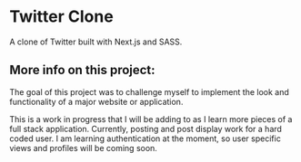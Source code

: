 # Twitter Clone

A clone of Twitter built with Next.js and SASS.

## More info on this project:
The goal of this project was to challenge myself to implement the look and functionality of a major website or application.

This is a work in progress that I will be adding to as I learn more pieces of a full stack application. Currently, posting and post display work for a hard coded user. I am learning authentication at the moment, so user specific views and profiles will be coming soon.

